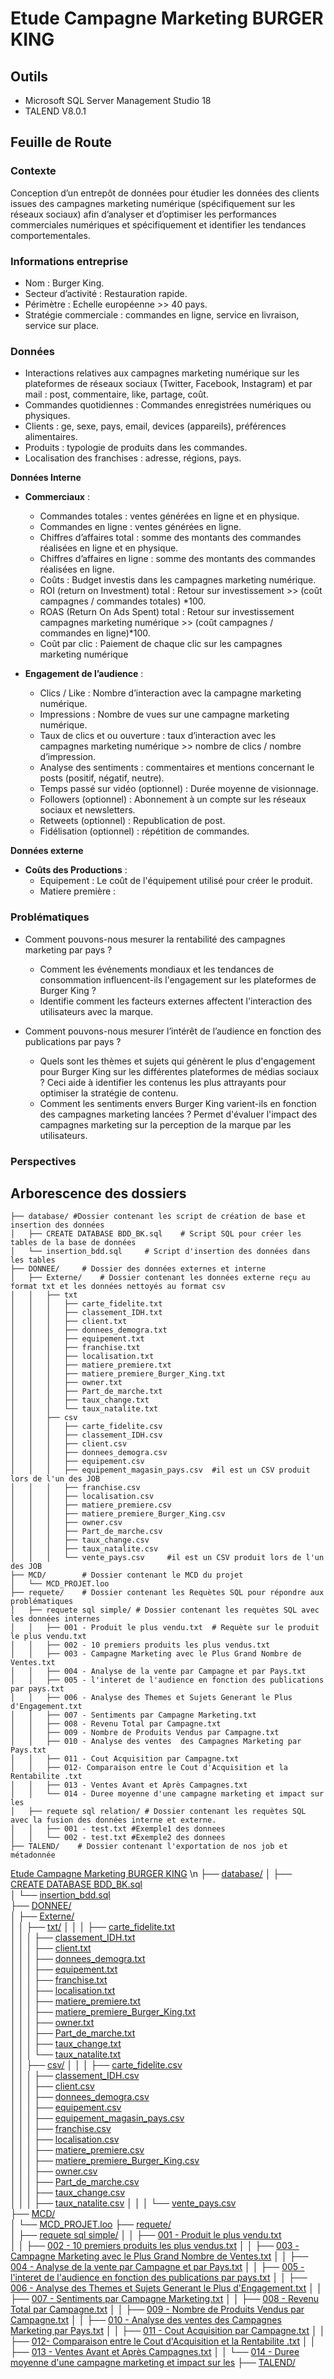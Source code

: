 # Etude Campagne Marketing BURGER KING

## Outils

- Microsoft SQL Server Management Studio 18
- TALEND V8.0.1

## Feuille de Route

### Contexte

Conception d’un entrepôt de données pour étudier les données des clients issues des campagnes marketing numérique (spécifiquement sur les réseaux sociaux) afin d’analyser et d’optimiser les performances commerciales numériques et spécifiquement et identifier les tendances comportementales.

### Informations entreprise 

+ Nom : Burger King.
+ Secteur d’activité : Restauration rapide.
+ Périmètre : Echelle européenne >> 40 pays.
+ Stratégie commerciale : commandes en ligne, service en livraison, service sur place.

### Données 

+ Interactions relatives aux campagnes marketing numérique sur les plateformes de réseaux sociaux (Twitter, Facebook, Instagram) et par mail : post, commentaire, like, partage, coût.
+ Commandes quotidiennes : Commandes enregistrées numériques ou physiques.
+ Clients :  ge, sexe, pays, email, devices (appareils), préférences alimentaires.
+ Produits : typologie de produits dans les commandes.
+ Localisation des franchises : adresse, régions, pays.

__Données Interne__

+ __Commerciaux__ :
    + Commandes totales : ventes générées en ligne et en physique.
    + Commandes en ligne : ventes générées en ligne.
    + Chiffres d’affaires total : somme des montants des commandes réalisées en ligne et en physique.
    + Chiffres d’affaires en ligne : somme des montants des commandes réalisées en ligne.
    + Coûts : Budget investis dans les campagnes marketing numérique.
    + ROI (return on Investment) total : Retour sur investissement >> (coût campagnes / commandes totales) *100.
    + ROAS (Return On Ads Spent) total : Retour sur investissement campagnes marketing numérique >> (coût campagnes / commandes en ligne)*100.
    + Coût par clic : Paiement de chaque clic sur les campagnes marketing numérique

+ __Engagement de l’audience__ : 
    + Clics / Like : Nombre d’interaction avec la campagne marketing numérique.
    + Impressions : Nombre de vues sur une campagne marketing numérique.
    + Taux de clics et ou ouverture : taux d’interaction avec les campagnes marketing numérique >> nombre de clics / nombre d’impression.
    + Analyse des sentiments : commentaires et mentions concernant le posts (positif, négatif, neutre).
    + Temps passé sur vidéo (optionnel) : Durée moyenne de visionnage.
    + Followers (optionnel) : Abonnement à un compte sur les réseaux sociaux et newsletters.
    + Retweets (optionnel) : Republication de post.
    + Fidélisation (optionnel) : répétition de commandes.

__Données externe__ <!--TODO : A MODIFIER -->

+ __Coûts des Productions__ :
    + Equipement : Le coût de l'équipement utilisé pour créer le produit.
    + Matiere première : 

### Problématiques 

+ Comment pouvons-nous mesurer la rentabilité des campagnes marketing par pays ?
    + Comment les événements mondiaux et les tendances de consommation influencent-ils l'engagement sur les plateformes de Burger King ? 
    + Identifie comment les facteurs externes affectent l'interaction des utilisateurs avec la marque.

+ Comment pouvons-nous mesurer l’intérêt de l’audience en fonction des publications par pays  ?
    + Quels sont les thèmes et sujets qui génèrent le plus d'engagement pour Burger King sur les différentes plateformes de médias sociaux ? Ceci aide à identifier les contenus les plus attrayants pour optimiser la stratégie de contenu.
    + Comment les sentiments envers Burger King varient-ils en fonction des campagnes marketing lancées ? Permet d'évaluer l'impact des campagnes marketing sur la perception de la marque par les utilisateurs.


### Perspectives



## Arborescence des dossiers <!--TODO : A MODIFIER -->

```Etude Campagne Marketing BURGER KING/
├── database/ #Dossier contenant les script de création de base et insertion des données
│   ├── CREATE DATABASE BDD_BK.sql    # Script SQL pour créer les tables de la base de données
│   └── insertion_bdd.sql     # Script d'insertion des données dans les tables
├── DONNEE/     # Dossier des données externes et interne 
│   ├── Externe/    # Dossier contenant les données externe reçu au format txt et les données nettoyés au format csv
│   │   ├── txt
│   │   │   ├── carte_fidelite.txt    
│   │   │   ├── classement_IDH.txt       
│   │   │   ├── client.txt     
│   │   │   ├── donnees_demogra.txt    
│   │   │   ├── equipement.txt    
│   │   │   ├── franchise.txt      
│   │   │   ├── localisation.txt  
│   │   │   ├── matiere_premiere.txt  
│   │   │   ├── matiere_premiere_Burger_King.txt  
│   │   │   ├── owner.txt  
│   │   │   ├── Part_de_marche.txt  
│   │   │   ├── taux_change.txt   
│   │   │   └── taux_natalite.txt  
│   │   ├── csv
│   │   │   ├── carte_fidelite.csv    
│   │   │   ├── classement_IDH.csv       
│   │   │   ├── client.csv     
│   │   │   ├── donnees_demogra.csv    
│   │   │   ├── equipement.csv    
│   │   │   ├── equipement_magasin_pays.csv  #il est un CSV produit lors de l'un des JOB
│   │   │   ├── franchise.csv      
│   │   │   ├── localisation.csv  
│   │   │   ├── matiere_premiere.csv  
│   │   │   ├── matiere_premiere_Burger_King.csv  
│   │   │   ├── owner.csv  
│   │   │   ├── Part_de_marche.csv  
│   │   │   ├── taux_change.csv   
│   │   │   ├── taux_natalite.csv 
│   │   │   └── vente_pays.csv     #il est un CSV produit lors de l'un des JOB
├── MCD/        # Dossier contenant le MCD du projet
│   └── MCD_PROJET.loo
├── requete/    # Dossier contenant les Requètes SQL pour répondre aux problématiques
│   ├── requete sql simple/ # Dossier contenant les requètes SQL avec les données internes
│   │   ├── 001 - Produit le plus vendu.txt  # Requète sur le produit le plus vendu.txt
│   │   ├── 002 - 10 premiers produits les plus vendus.txt
│   │   ├── 003 - Campagne Marketing avec le Plus Grand Nombre de Ventes.txt
│   │   ├── 004 - Analyse de la vente par Campagne et par Pays.txt
│   │   ├── 005 - l'interet de l'audience en fonction des publications par pays.txt
│   │   ├── 006 - Analyse des Themes et Sujets Generant le Plus d'Engagement.txt
│   │   ├── 007 - Sentiments par Campagne Marketing.txt
│   │   ├── 008 - Revenu Total par Campagne.txt
│   │   ├── 009 - Nombre de Produits Vendus par Campagne.txt
│   │   ├── 010 - Analyse des ventes  des Campagnes Marketing par Pays.txt
│   │   ├── 011 - Cout Acquisition par Campagne.txt
│   │   ├── 012- Comparaison entre le Cout d'Acquisition et la Rentabilite .txt
│   │   ├── 013 - Ventes Avant et Après Campagnes.txt
│   │   └── 014 - Duree moyenne d'une campagne marketing et impact sur les
│   ├── requete sql relation/ # Dossier contenant les requètes SQL avec la fusion des données interne et externe.
│   │   ├── 001 - test.txt #Exemple1 des donnees
│   │   └── 002 - test.txt #Exemple2 des donnees
├── TALEND/    # Dossier contenant l'exportation de nos job et métadonnée 
```

[Etude Campagne Marketing BURGER KING](PROJET) \n
├── [database/](./database/)
│   ├── [CREATE DATABASE BDD_BK.sql](./database/create_bdd.sql)    
│   └── [insertion_bdd.sql](./database/insertion_bdd.sql)     
├── [DONNEE/](./DONNEE/)     
│   ├── [Externe/](./DONNEE/Externe/)    
│   │   ├── [txt/](./DONNEE/Externe/txt/)
│   │   │   ├── [carte_fidelite.txt](./DONNEE/Externe/txt//cartefidelite.txt)    
│   │   │   ├── [classement_IDH.txt](./DONNEE/Externe/txt//classementIDH.txt)       
│   │   │   ├── [client.txt](./DONNEE/Externe/txt//client.txt)     
│   │   │   ├── [donnees_demogra.txt](./DONNEE/Externe/txt//donneesdemogra.txt)    
│   │   │   ├── [equipement.txt](./DONNEE/Externe/txt//equipement.txt)    
│   │   │   ├── [franchise.txt](./DONNEE/Externe/txt//franchise.txt)      
│   │   │   ├── [localisation.txt](./DONNEE/Externe/txt//localisation.txt)  
│   │   │   ├── [matiere_premiere.txt](./DONNEE/Externe/txt//matierepremiere.txt)  
│   │   │   ├── [matiere_premiere_Burger_King.txt](./DONNEE/Externe/txt//matierepremiereBK.txt)  
│   │   │   ├── [owner.txt](./DONNEE/Externe/txt//owner.txt)  
│   │   │   ├── [Part_de_marche.txt](./DONNEE/Externe/txt//partdemarche.txt)  
│   │   │   ├── [taux_change.txt](./DONNEE/Externe/txt//tauxchange.txt)   
│   │   │   └── [taux_natalite.txt](./DONNEE/Externe/txt//tauxnatalite.txt)  
│   │   ├── [csv/](./DONNEE/Externe/csv/)
│   │   │   ├── [carte_fidelite.csv](./DONNEE/Externe/csv//cartefidelite.csv)    
│   │   │   ├── [classement_IDH.csv](./DONNEE/Externe/csv//classementIDH.csv)       
│   │   │   ├── [client.csv](./DONNEE/Externe/csv//client.csv)     
│   │   │   ├── [donnees_demogra.csv](./DONNEE/Externe/csv//donneesdemogra.csv)    
│   │   │   ├── [equipement.csv](./DONNEE/Externe/csv//equipement.csv)    
│   │   │   ├── [equipement_magasin_pays.csv](./DONNEE/Externe/csv//equipementmagasinpays.csv)  
│   │   │   ├── [franchise.csv](./DONNEE/Externe/csv//franchise.csv)      
│   │   │   ├── [localisation.csv](./DONNEE/Externe/csv//localisation.csv)  
│   │   │   ├── [matiere_premiere.csv](./DONNEE/Externe/csv//matierepremiere.csv)  
│   │   │   ├── [matiere_premiere_Burger_King.csv](./DONNEE/Externe/csv//matierepremiereBK.csv)  
│   │   │   ├── [owner.csv](./DONNEE/Externe/csv//owner.csv)  
│   │   │   ├── [Part_de_marche.csv](./DONNEE/Externe/csv//partdemarche.csv)  
│   │   │   ├── [taux_change.csv](./DONNEE/Externe/csv//tauxchange.csv)   
│   │   │   ├── [taux_natalite.csv](./DONNEE/Externe/csv//tauxnatalite.csv) 
│   │   │   └── [vente_pays.csv](./DONNEE/Externe/csv//ventepays.csv)     
├── [MCD/](./MCD/)        
│   └── [MCD_PROJET.loo](./MCD/MCD_PROJET.loo)
├── [requete/](./requete/)    
│   ├── [requete sql simple/](./requete/requetesqlsimple/) 
│   │   ├── [001 - Produit le plus vendu.txt](./requete/requetesqlsimple//001Produitleplusvendu.txt)  
│   │   ├── [002 - 10 premiers produits les plus vendus.txt](./requete/requetesqlsimple/00210premiersproduitslesplusvendus.txt)
│   │   ├── [003 - Campagne Marketing avec le Plus Grand Nombre de Ventes.txt](./requete/requetesqlsimple/003CampagneMarketingaveclePlusGrandNombredEventes.txt)
│   │   ├── [004 - Analyse de la vente par Campagne et par Pays.txt](./requete/requetesqlsimple/004AnalysedelaventeparCampagneetparPays.txt)
│   │   ├── [005 - l'interet de l'audience en fonction des publications par pays.txt](./requete/requetesqlsimple/005linteretdelaudienceenfonctiondespublicationsparpays.txt)
│   │   ├── [006 - Analyse des Themes et Sujets Generant le Plus d'Engagement.txt](./requete/requetesqlsimple/006AnalysedesThemesetSujetsGenerantlePlusdEngagement.txt)
│   │   ├── [007 - Sentiments par Campagne Marketing.txt](./requete/requetesqlsimple/007SentimentsparCampagneMarketing.txt)
│   │   ├── [008 - Revenu Total par Campagne.txt](./requete/requetesqlsimple/008RevenuTotalparCampagne.txt)
│   │   ├── [009 - Nombre de Produits Vendus par Campagne.txt](./requete/requetesqlsimple/009NombredeProduitsVendusparCampagne.txt)
│   │   ├── [010 - Analyse des ventes  des Campagnes Marketing par Pays.txt](./requete/requetesqlsimple/010AnalysedesventesdesCampagnesMarketingparPays.txt)
│   │   ├── [011 - Cout Acquisition par Campagne.txt](./requete/requetesqlsimple/011CoutAcquisitionparCampagne.txt)
│   │   ├── [012- Comparaison entre le Cout d'Acquisition et la Rentabilite .txt](./requete/requetesqlsimple/012ComparaisonentreleCourdAcquisitionetlaRentabilite.txt)
│   │   ├── [013 - Ventes Avant et Après Campagnes.txt](./requete/requetesqlsimple/013VentesAvantetAprèsCampagnes.txt)
│   │   └── [014 - Duree moyenne d'une campagne marketing et impact sur les](./requete/requetesqlsimple/014Dureemoyennedunecampagnemarketingetimpactsurles.txt)
├── [TALEND/](./TALEND/)    
